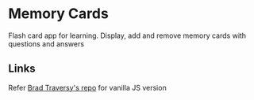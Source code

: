 # Memory Cards

Flash card app for learning. Display, add and remove memory cards with questions and answers

## Links

Refer [Brad Traversy's repo](https://github.com/bradtraversy/vanillawebprojects/tree/master/memory-cards) for vanilla JS version